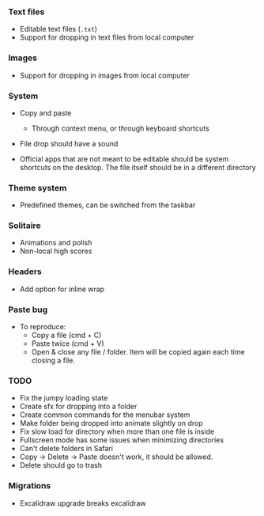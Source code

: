 ### Text files

- Editable text files (`.txt`)
- Support for dropping in text files from local computer

### Images

- Support for dropping in images from local computer

### System

- Copy and paste

  - Through context menu, or through keyboard shortcuts

- File drop should have a sound

- Official apps that are not meant to be editable should be system shortcuts
  on the desktop. The file itself should be in a different directory

### Theme system

- Predefined themes, can be switched from the taskbar

### Solitaire

- Animations and polish
- Non-local high scores

### Headers

- Add option for inline wrap

### Paste bug

- To reproduce:
  - Copy a file (cmd + C)
  - Paste twice (cmd + V)
  - Open & close any file / folder. Item will be copied again each time closing a file.

### TODO

- Fix the jumpy loading state
- Create sfx for dropping into a folder
- Create common commands for the menubar system
- Make folder being dropped into animate slightly on drop
- Fix slow load for directory when more than one file is inside
- Fullscreen mode has some issues when minimizing directories
- Can't delete folders in Safari
- Copy -> Delete -> Paste doesn't work, it should be allowed.
- Delete should go to trash

### Migrations

- Excalidraw upgrade breaks excalidraw
